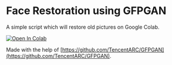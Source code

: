 # Face Restoration using GFPGAN

A simple script which will restore old pictures on Google Colab.

[![Open In Colab](https://colab.research.google.com/assets/colab-badge.svg)](https://colab.research.google.com/drive/1cE65JlFxdQ70tgQ62jg2mm75jhcljZ5e)

Made with the help of [https://github.com/TencentARC/GFPGAN](https://github.com/TencentARC/GFPGAN).
